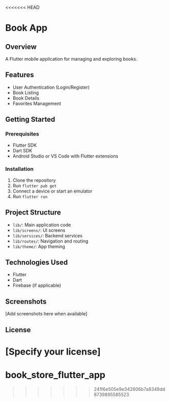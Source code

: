 <<<<<<< HEAD
# Book App

## Overview

A Flutter mobile application for managing and exploring books.

## Features

- User Authentication (Login/Register)
- Book Listing
- Book Details
- Favorites Management

## Getting Started

### Prerequisites

- Flutter SDK
- Dart SDK
- Android Studio or VS Code with Flutter extensions

### Installation

1. Clone the repository
2. Run `flutter pub get`
3. Connect a device or start an emulator
4. Run `flutter run`

## Project Structure

- `lib/`: Main application code
- `lib/screens/`: UI screens
- `lib/services/`: Backend services
- `lib/routes/`: Navigation and routing
- `lib/theme/`: App theming

## Technologies Used

- Flutter
- Dart
- Firebase (if applicable)

## Screenshots

[Add screenshots here when available]

## License

[Specify your license]
=======
# book_store_flutter_app
>>>>>>> 241f6e505e9e342606b7a8348dd8739895585523
